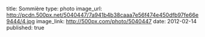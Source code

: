 title: Sommière
type: photo
image_url: http://pcdn.500px.net/5040447/7a941b4b38caaa7e56f474e450dfb97fe66e9444/4.jpg
image_link: http://500px.com/photo/5040447
date: 2012-02-14
published: true

